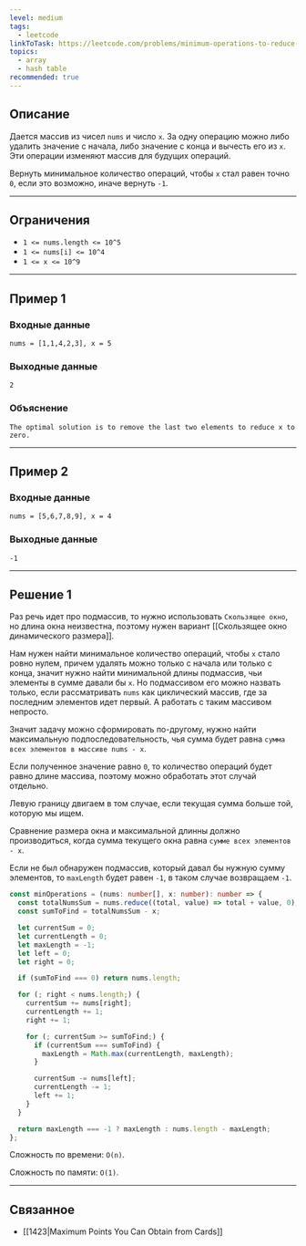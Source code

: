 ```yaml
---
level: medium
tags:
  - leetcode
linkToTask: https://leetcode.com/problems/minimum-operations-to-reduce-x-to-zero/description/
topics:
  - array
  - hash table
recommended: true
---
```

## Описание

Дается массив из чисел `nums` и число `x`. За одну операцию можно либо удалить значение с начала, либо значение с конца и вычесть его из `x`. Эти операции изменяют массив для будущих операций.

Вернуть минимальное количество операций, чтобы `x` стал равен точно `0`, если это возможно, иначе вернуть `-1`.

---
## Ограничения

- `1 <= nums.length <= 10^5`
- `1 <= nums[i] <= 10^4`
- `1 <= x <= 10^9`

---
## Пример 1

### Входные данные

```
nums = [1,1,4,2,3], x = 5
```
### Выходные данные

```
2
```
### Объяснение

```
The optimal solution is to remove the last two elements to reduce x to zero.
```

---
## Пример 2

### Входные данные

```
nums = [5,6,7,8,9], x = 4
```
### Выходные данные

```
-1
```

---
## Решение 1

Раз речь идет про подмассив, то нужно использовать `Скользящее окно`, но длина окна неизвестна, поэтому нужен вариант [[Скользящее окно динамического размера]].

Нам нужен найти минимальное количество операций, чтобы `x` стало ровно нулем, причем удалять можно только с начала или только с конца, значит нужно найти минимальной длины подмассив, чьи элементы в сумме давали бы `x`.  Но подмассивом его можно назвать только, если рассматривать `nums` как циклический массив, где за последним элементов идет первый. А работать с таким массивом непросто.

Значит задачу можно сформировать по-другому, нужно найти максимальную подпоследовательность, чья сумма будет равна `сумма всех элементов в массиве nums - x`.

Если полученное значение равно `0`, то количество операций будет равно длине массива, поэтому можно обработать этот случай отдельно.

Левую границу двигаем в том случае, если текущая сумма больше той, которую мы ищем.

Сравнение размера окна и максимальной длинны должно производиться, когда сумма текущего окна равна `сумме всех элементов - x`.

Если не был обнаружен подмассив, который давал бы нужную сумму элементов, то `maxLength` будет равен `-1`, в таком случае возвращаем `-1`.

```typescript
const minOperations = (nums: number[], x: number): number => {
  const totalNumsSum = nums.reduce((total, value) => total + value, 0);
  const sumToFind = totalNumsSum - x;

  let currentSum = 0;
  let currentLength = 0;
  let maxLength = -1;
  let left = 0;
  let right = 0;

  if (sumToFind === 0) return nums.length;

  for (; right < nums.length;) {
    currentSum += nums[right];
    currentLength += 1;
    right += 1;

    for (; currentSum >= sumToFind;) {
      if (currentSum === sumToFind) {
        maxLength = Math.max(currentLength, maxLength);
      }

      currentSum -= nums[left];
      currentLength -= 1;
      left += 1;
    }
  }

  return maxLength === -1 ? maxLength : nums.length - maxLength;
};
```

Сложность по времени: `O(n)`.

Сложность по памяти: `O(1)`.

---
## Связанное

- [[1423|Maximum Points You Can Obtain from Cards]]